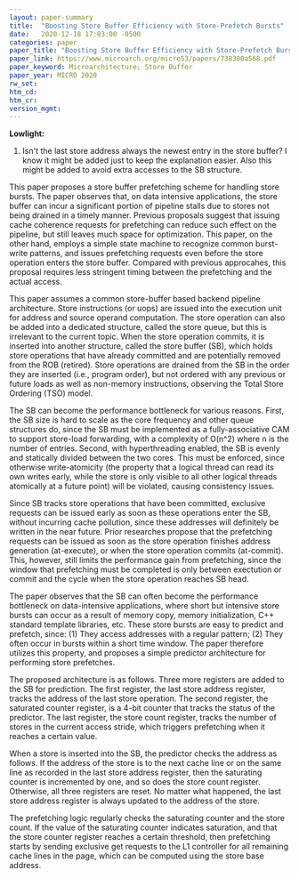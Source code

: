 ```yaml
---
layout: paper-summary
title:  "Boosting Store Buffer Efficiency with Store-Prefetch Bursts"
date:   2020-12-18 17:03:00 -0500
categories: paper
paper_title: "Boosting Store Buffer Efficiency with Store-Prefetch Bursts"
paper_link: https://www.microarch.org/micro53/papers/738300a568.pdf
paper_keyword: Microarchitecture; Store Buffer
paper_year: MICRO 2020
rw_set:
htm_cd:
htm_cr:
version_mgmt:
---
```


**Lowlight:**

1. Isn't the last store address always the newest entry in the store buffer? I know it might be added just to keep
   the explanation easier. Also this might be added to avoid extra accesses to the SB structure.

This paper proposes a store buffer prefetching scheme for handling store bursts. The paper observes that, on data 
intensive applications, the store buffer can incur a significant portion of pipeline stalls due to stores not being
drained in a timely manner. Previous proposals suggest that issuing cache coherence requests for prefetching can
reduce such effect on the pipeline, but still leaves much space for optimization. This paper, on the other hand,
employs a simple state machine to recognize common burst-write patterns, and issues prefetching requests even before
the store operation enters the store buffer. Compared with previous approcahes, this proposal requires less 
stringent timing between the prefetching and the actual access.

This paper assumes a common store-buffer based backend pipeline architecture. Store instructions (or uops) are issued
into the execution unit for address and source operand computation. The store operation can also be added into a 
dedicated structure, called the store queue, but this is irrelevant to the current topic.
When the store operation commits, it is inserted into another structure, called the store buffer (SB), which holds
store operations that have already committed and are potentially removed from the ROB (retired). Store operations are
drained from the SB in the order they are inserted (i.e., program order), but not ordered with any previous or future 
loads as well as non-memory instructions, observing the Total Store Ordering (TSO) model.

The SB can become the performance bottleneck for various reasons. First, the SB size is hard to scale as the core
frequency and other queue structures do, since the SB must be implemented as a fully-associative CAM to support 
store-load forwarding, with a complexity of O(n^2) where n is the number of entries. Second, with hyperthreading
enabled, the SB is evenly and statically divided between the two cores. This must be enforced, since otherwise
write-atomicity (the property that a logical thread can read its own writes early, while the store is only visible
to all other logical threads atomically at a future point) will be violated, causing consistency issues.

Since SB tracks store operations that have been committed, exclusive requests can be issued early as soon as these
operations enter the SB, without incurring cache pollution, since these addresses will definitely be written in the 
near future. Prior researches propose that the prefetching requests can be issued as soon as the store operation
finishes address generation (at-execute), or when the store operation commits (at-commit). 
This, however, still limits the performance gain from prefetching, since the window that prefetching must be completed 
is only between exectution or commit and the cycle when the store operation reaches SB head.

The paper observes that the SB can often become the performance bottleneck on data-intensive applications, where short
but intensive store bursts can occur as a result of memory copy, memory initialization, C++ standard template libraries,
etc. These store bursts are easy to predict and prefetch, since: (1) They access addresses with a regular pattern;
(2) They often occur in bursts within a short time window. The paper therefore utilizes this property, and proposes 
a simple predictor architecture for performing store prefetches.

The proposed architecture is as follows. Three more registers are added to the SB for prediction. The first register,
the last store address register, tracks the address of the last store operation. The second register, the saturated
counter register, is a 4-bit counter that tracks the status of the predictor. The last register, the store count
register, tracks the number of stores in the current access stride, which triggers prefetching when it reaches
a certain value.

When a store is inserted into the SB, the predictor checks the address as follows. If the address of the store
is to the next cache line or on the same line as recorded in the last store address register, then the saturating 
counter is incremented by one, and so does the store count register. Otherwise, all three registers are reset.
No matter what happened, the last store address register is always updated to the address of the store. 

The prefetching logic regularly checks the saturating counter and the store count. If the value of the saturating 
counter indicates saturation, and that the store counter register reaches a certain threshold, then prefetching
starts by sending exclusive get requests to the L1 controller for all remaining cache lines in the page, which can
be computed using the store base address.
